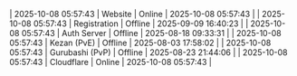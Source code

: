 | 2025-10-08 05:57:43 | Website | Online | 2025-10-08 05:57:43 |
| 2025-10-08 05:57:43 | Registration | Offline | 2025-09-09 16:40:23 |
| 2025-10-08 05:57:43 | Auth Server | Offline | 2025-08-18 09:33:31 |
| 2025-10-08 05:57:43 | Kezan (PvE) | Offline | 2025-08-03 17:58:02 |
| 2025-10-08 05:57:43 | Gurubashi (PvP) | Offline | 2025-08-23 21:44:06 |
| 2025-10-08 05:57:43 | Cloudflare | Online | 2025-10-08 05:57:43 |
